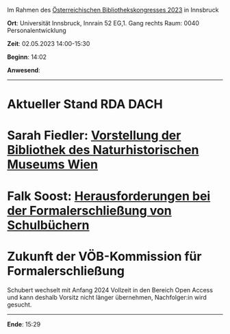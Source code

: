 Im Rahmen des [Österreichischen Bibliothekskongresses 2023](http://www.bibliothekskongress.at) in Innsbruck

**Ort**: Universität Innsbruck, Innrain 52 EG,1. Gang rechts Raum: 0040 Personalentwicklung

**Zeit**: 02.05.2023 14:00-15:30

**Beginn**: 14:02

**Anwesend**:

---

# Aktueller Stand RDA DACH []()

# Sarah Fiedler: [Vorstellung der Bibliothek des Naturhistorischen Museums Wien]()

# Falk Soost: [Herausforderungen bei der Formalerschließung von Schulbüchern]()

# Zukunft der VÖB-Kommission für Formalerschließung

Schubert wechselt mit Anfang 2024 Vollzeit in den Bereich Open Access und kann deshalb Vorsitz nicht länger übernehmen, Nachfolger:in wird gesucht.

---

**Ende**: 15:29
